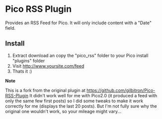 Pico RSS Plugin
===============

Provides an RSS Feed for Pico. It will only include content with a "Date" field.

Install
-------

1. Extract download an copy the "pico_rss" folder to your Pico install "plugins" folder
2. Visit http://www.yoursite.com/feed
3. Thats it :)

**Note**

This is a fork from the original plugin at https://github.com/gilbitron/Pico-RSS-Plugin
It didn't work well for me with Pico2.0 (it produced a feed with only the same few 
first posts) so I did some tweaks to make it work correctly for me (displays the 
last 20 posts). But I'm not fully sure why the original one wouldn't work, so your
mileage might vary...
